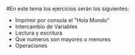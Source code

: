 #En este tema los ejercicios serán los siguientes:
- Imprimir por consola el "Hola Mundo"
- Intercambio de Variables
- Lectura y escritura 
-  Que numeros son mayores o menores
- Operaciones
